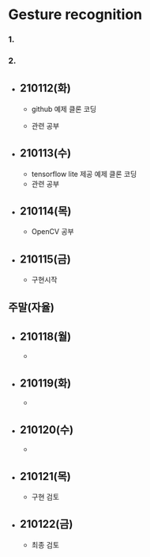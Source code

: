 # Gesture recognition

### 1. 

### 2. 









* ## 210112(화)

  * github 예제 클론 코딩

  * 관련 공부

* ## 210113(수)

  * tensorflow lite 제공 예제 클론 코딩
  * 관련 공부

* ## 210114(목)

  * OpenCV 공부

* ## 210115(금)

  * 구현시작

## 주말(자율)



* ## 210118(월)

  * 

* ## 210119(화)

  * 

* ## 210120(수)

  * 

* ## 210121(목)

  * 구현 검토

* ## 210122(금)

  * 최종 검토